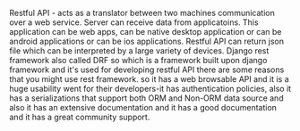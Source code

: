 Restful API - acts as a translator between two machines communication over a web service. Server can receive data from applicatoins. This application can be web apps, can be native desktop application or can be android applications or can be ios applications. Restful API can return json file which can be interpreted by a large variety of devices.
Django rest framework also called DRF so which is a framework built upon django framework and it's used for developing restful API there are some reasons that you might use rest framework. so it has a web browsable API and it is a huge usability went for their developers-it has authentication policies, also it has a serializations that support both ORM and Non-ORM data source and also it has an extensive documentation and it has a good documentation and it has a great community support.
